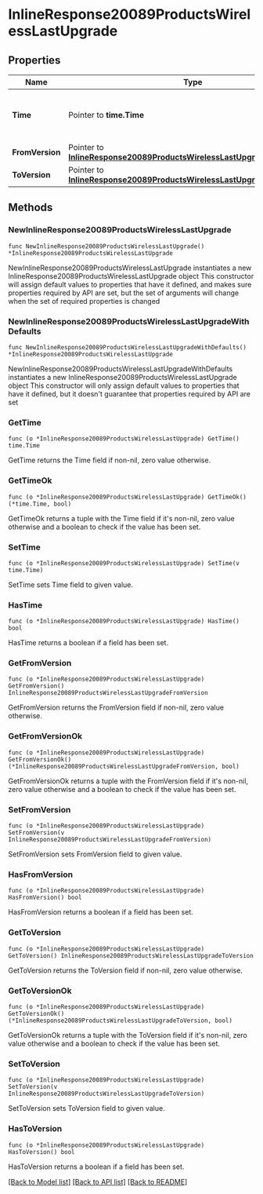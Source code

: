# InlineResponse20089ProductsWirelessLastUpgrade

## Properties

Name | Type | Description | Notes
------------ | ------------- | ------------- | -------------
**Time** | Pointer to **time.Time** | Timestamp of the last successful firmware upgrade | [optional] 
**FromVersion** | Pointer to [**InlineResponse20089ProductsWirelessLastUpgradeFromVersion**](InlineResponse20089ProductsWirelessLastUpgradeFromVersion.md) |  | [optional] 
**ToVersion** | Pointer to [**InlineResponse20089ProductsWirelessLastUpgradeToVersion**](InlineResponse20089ProductsWirelessLastUpgradeToVersion.md) |  | [optional] 

## Methods

### NewInlineResponse20089ProductsWirelessLastUpgrade

`func NewInlineResponse20089ProductsWirelessLastUpgrade() *InlineResponse20089ProductsWirelessLastUpgrade`

NewInlineResponse20089ProductsWirelessLastUpgrade instantiates a new InlineResponse20089ProductsWirelessLastUpgrade object
This constructor will assign default values to properties that have it defined,
and makes sure properties required by API are set, but the set of arguments
will change when the set of required properties is changed

### NewInlineResponse20089ProductsWirelessLastUpgradeWithDefaults

`func NewInlineResponse20089ProductsWirelessLastUpgradeWithDefaults() *InlineResponse20089ProductsWirelessLastUpgrade`

NewInlineResponse20089ProductsWirelessLastUpgradeWithDefaults instantiates a new InlineResponse20089ProductsWirelessLastUpgrade object
This constructor will only assign default values to properties that have it defined,
but it doesn't guarantee that properties required by API are set

### GetTime

`func (o *InlineResponse20089ProductsWirelessLastUpgrade) GetTime() time.Time`

GetTime returns the Time field if non-nil, zero value otherwise.

### GetTimeOk

`func (o *InlineResponse20089ProductsWirelessLastUpgrade) GetTimeOk() (*time.Time, bool)`

GetTimeOk returns a tuple with the Time field if it's non-nil, zero value otherwise
and a boolean to check if the value has been set.

### SetTime

`func (o *InlineResponse20089ProductsWirelessLastUpgrade) SetTime(v time.Time)`

SetTime sets Time field to given value.

### HasTime

`func (o *InlineResponse20089ProductsWirelessLastUpgrade) HasTime() bool`

HasTime returns a boolean if a field has been set.

### GetFromVersion

`func (o *InlineResponse20089ProductsWirelessLastUpgrade) GetFromVersion() InlineResponse20089ProductsWirelessLastUpgradeFromVersion`

GetFromVersion returns the FromVersion field if non-nil, zero value otherwise.

### GetFromVersionOk

`func (o *InlineResponse20089ProductsWirelessLastUpgrade) GetFromVersionOk() (*InlineResponse20089ProductsWirelessLastUpgradeFromVersion, bool)`

GetFromVersionOk returns a tuple with the FromVersion field if it's non-nil, zero value otherwise
and a boolean to check if the value has been set.

### SetFromVersion

`func (o *InlineResponse20089ProductsWirelessLastUpgrade) SetFromVersion(v InlineResponse20089ProductsWirelessLastUpgradeFromVersion)`

SetFromVersion sets FromVersion field to given value.

### HasFromVersion

`func (o *InlineResponse20089ProductsWirelessLastUpgrade) HasFromVersion() bool`

HasFromVersion returns a boolean if a field has been set.

### GetToVersion

`func (o *InlineResponse20089ProductsWirelessLastUpgrade) GetToVersion() InlineResponse20089ProductsWirelessLastUpgradeToVersion`

GetToVersion returns the ToVersion field if non-nil, zero value otherwise.

### GetToVersionOk

`func (o *InlineResponse20089ProductsWirelessLastUpgrade) GetToVersionOk() (*InlineResponse20089ProductsWirelessLastUpgradeToVersion, bool)`

GetToVersionOk returns a tuple with the ToVersion field if it's non-nil, zero value otherwise
and a boolean to check if the value has been set.

### SetToVersion

`func (o *InlineResponse20089ProductsWirelessLastUpgrade) SetToVersion(v InlineResponse20089ProductsWirelessLastUpgradeToVersion)`

SetToVersion sets ToVersion field to given value.

### HasToVersion

`func (o *InlineResponse20089ProductsWirelessLastUpgrade) HasToVersion() bool`

HasToVersion returns a boolean if a field has been set.


[[Back to Model list]](../README.md#documentation-for-models) [[Back to API list]](../README.md#documentation-for-api-endpoints) [[Back to README]](../README.md)


